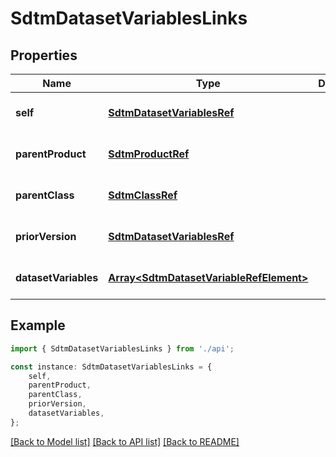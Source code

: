 # SdtmDatasetVariablesLinks


## Properties

Name | Type | Description | Notes
------------ | ------------- | ------------- | -------------
**self** | [**SdtmDatasetVariablesRef**](SdtmDatasetVariablesRef.md) |  | [optional] [default to undefined]
**parentProduct** | [**SdtmProductRef**](SdtmProductRef.md) |  | [optional] [default to undefined]
**parentClass** | [**SdtmClassRef**](SdtmClassRef.md) |  | [optional] [default to undefined]
**priorVersion** | [**SdtmDatasetVariablesRef**](SdtmDatasetVariablesRef.md) |  | [optional] [default to undefined]
**datasetVariables** | [**Array&lt;SdtmDatasetVariableRefElement&gt;**](SdtmDatasetVariableRefElement.md) |  | [optional] [default to undefined]

## Example

```typescript
import { SdtmDatasetVariablesLinks } from './api';

const instance: SdtmDatasetVariablesLinks = {
    self,
    parentProduct,
    parentClass,
    priorVersion,
    datasetVariables,
};
```

[[Back to Model list]](../README.md#documentation-for-models) [[Back to API list]](../README.md#documentation-for-api-endpoints) [[Back to README]](../README.md)
